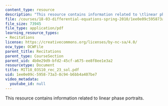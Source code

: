 ```yaml
---
content_type: resource
description: "This resource contains information related to \tlinear phase portraits."
file: /courses/18-03-differential-equations-spring-2010/1ee0e09c595873a38c94b6bb4a407be7_MIT18_03S10_rec_23_sol.pdf
file_size: 73945
file_type: application/pdf
learning_resource_types:
- Recitations
license: https://creativecommons.org/licenses/by-nc-sa/4.0/
ocw_type: OCWFile
parent_title: Recitations
parent_type: CourseSection
parent_uid: 4b0e29d9-bfd2-45cf-a675-ee8f8ee1e3a2
resourcetype: Document
title: MIT18_03S10_rec_23_sol.pdf
uid: 1ee0e09c-5958-73a3-8c94-b6bb4a407be7
video_metadata:
  youtube_id: null
---
```

This resource contains information related to 	linear phase portraits.